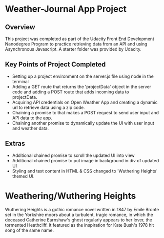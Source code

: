 # Weather-Journal App Project

## **Overview**
This project was completed as part of the Udacity Front End Development Nanodegree Program to practice retrieving data from an API and using Asynchronous Javascript.  A starter folder was provided by Udacity.

## **Key Points of Project Completed**
- Setting up a project environment on the server.js file using node in the terminal
- Adding a GET route that returns the 'projectData' object in the server code and adding a POST route that adds incoming data to  
  projectData.
- Acquiring API credentials on Open Weather App and creating a dynamic url to retrieve data using a zip code.
- Chaining a promise to that makes a POST request to send user input and API data to the app.
- Chaining another promise to dynamically update the UI with user input and weather data.

## **Extras**
- Additional chained promise to scroll the updated UI into view
- Additional chained promise to put image in background in div of updated UI
- Styling and text content in HTML & CSS changed to 'Wuthering Heights' themed UI.

# **Weathering/Wuthering Heights**
Wuthering Heights is a gothic romance novel written in 1847 by Emile Bronte set in the Yorkshire moors about a turbulent, tragic romance, in which the deceased Catherine Earnshaw's ghost regularly appears to her lover, the tormented Heathcliff. 
It featured as the inspiration for Kate Bush's 1978 hit song of the same name.



